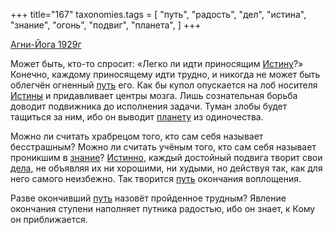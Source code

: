 +++
title="167"
taxonomies.tags = [
 "путь",
 "радость",
 "дел",
 "истина",
 "знание",
 "огонь",
 "подвиг",
 "планета",
]
+++

[Агни-Йога 1929г](/agni/1929)

Может быть, кто-то спросит: «Легко ли идти приносящим [Истину](/tags/истина)?» Конечно, каждому приносящему идти трудно, и никогда не может быть облегчён огненный [путь](/tags/путь) его. Как бы купол опускается на лоб носителя [Истины](/tags/истина) и придавливает центры мозга. Лишь сознательная борьба доводит подвижника до исполнения задачи. Туман злобы будет тащиться за ним, ибо он выводит [планету](/tags/планета) из одиночества.   

Можно ли считать храбрецом того, кто сам себя называет бесстрашным? Можно ли считать учёным того, кто сам себя называет проникшим в [знание](/tags/знание)? [Истинно](/tags/истина), каждый достойный подвига творит свои [дела](/tags/дел), не объявляя их ни хорошими, ни худыми, но действуя так, как для него самого неизбежно. Так творится [путь](/tags/путь) окончания воплощения.   

Разве окончивший [путь](/tags/путь) назовёт пройденное трудным? Явление окончания ступени наполняет путника радостью, ибо он знает, к Кому он приближается.